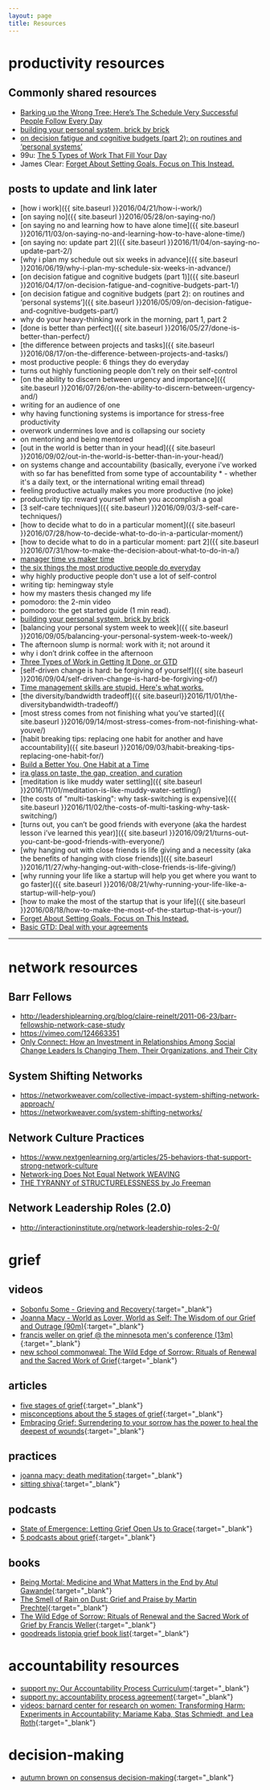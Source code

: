 ```yaml
---
layout: page
title: Resources
---
```


# productivity resources

## Commonly shared resources

* [Barking up the Wrong Tree: Here’s The Schedule Very Successful People Follow Every Day](http://www.bakadesuyo.com/2014/06/schedule/)
* [building your personal system, brick by brick](https://lqb2.github.io/blog/2016/09/05/building-your-personal-system-brick-by-brick/)
* [on decision fatigue and cognitive budgets (part 2): on routines and ‘personal systems’](https://lqb2.github.io/blog/2016/05/09/on-decision-fatigue-and-cognitive-budgets-part/)
* 99u: [The 5 Types of Work That Fill Your Day](http://99u.com/articles/7151/the-5-types-of-work-that-fill-your-day)
* James Clear: [Forget About Setting Goals. Focus on This Instead.](http://jamesclear.com/goals-systems)

## posts to update and link later

* [how i work]({{ site.baseurl }}2016/04/21/how-i-work/)
* [on saying no]({{ site.baseurl }}2016/05/28/on-saying-no/)
* [on saying no and learning how to have alone time]({{ site.baseurl }}2016/11/03/on-saying-no-and-learning-how-to-have-alone-time/)
* [on saying no: update part 2]({{ site.baseurl }}2016/11/04/on-saying-no-update-part-2/)
* [why i plan my schedule out six weeks in advance]({{ site.baseurl }}2016/06/19/why-i-plan-my-schedule-six-weeks-in-advance/)
* [on decision fatigue and cognitive budgets (part 1)]({{ site.baseurl }}2016/04/17/on-decision-fatigue-and-cognitive-budgets-part-1/)
* [on decision fatigue and cognitive budgets (part 2): on routines and ‘personal systems’]({{ site.baseurl }}2016/05/09/on-decision-fatigue-and-cognitive-budgets-part/)
* why do your heavy-thinking work in the morning, part 1, part 2
* [done is better than perfect]({{ site.baseurl }}2016/05/27/done-is-better-than-perfect/)
* [the difference between projects and tasks]({{ site.baseurl }}2016/08/17/on-the-difference-between-projects-and-tasks/)
* most productive people: 6 things they do everyday
* turns out highly functioning people don't rely on their self-control
* [on the ability to discern between urgency and importance]({{ site.baseurl }}2016/07/26/on-the-ability-to-discern-between-urgency-and/)
* writing for an audience of one
* why having functioning systems is importance for stress-free productivity
* overwork undermines love and is collapsing our society
* on mentoring and being mentored
* [out in the world is better than in your head]({{ site.baseurl }}2016/09/02/out-in-the-world-is-better-than-in-your-head/)
* on systems change and accountability (basically, everyone i've worked with so far has benefitted from some type of accountability * - whether it's a daily text, or the international writing email thread)
* feeling productive actually makes you more productive (no joke)
* productivity tip: reward yourself when you accomplish a goal
* [3 self-care techniques]({{ site.baseurl }}2016/09/03/3-self-care-techniques/)
* [how to decide what to do in a particular moment]({{ site.baseurl }}2016/07/28/how-to-decide-what-to-do-in-a-particular-moment/)
* [how to decide what to do in a particular moment: part 2]({{ site.baseurl }}2016/07/31/how-to-make-the-decision-about-what-to-do-in-a/)
* [manager time vs maker time](http://www.paulgraham.com/makersschedule.html)
* [the six things the most productive people do everyday](http://www.bakadesuyo.com/2014/06/most-productive-people/)
* why highly productive people don't use a lot of self-control
* writing tip: hemingway style
* how my masters thesis changed my life
* pomodoro: the 2-min video
* pomodoro: the get started guide (1 min read).
* [building your personal system, brick by brick](https://lqb2.github.io/blog/2016/09/05/building-your-personal-system-brick-by-brick/)
* [balancing your personal system week to week]({{ site.baseurl }}2016/09/05/balancing-your-personal-system-week-to-week/)
* The afternoon slump is normal: work with it; not around it
* why i don’t drink coffee in the afternoon
* [Three Types of Work in Getting It Done, or GTD](http://richdadobservations.blogspot.com/2009/12/three-types-of-work-in-getting-it-done.html)
* [self-driven change is hard: be forgiving of yourself]({{ site.baseurl }}2016/09/04/self-driven-change-is-hard-be-forgiving-of/)
* [Time management skills are stupid. Here's what works.](http://www.bakadesuyo.com/2013/09/time-management-skills/)
* [the diversity/bandwidth tradeoff]({{ site.baseurl}}2016/11/01/the-diversitybandwidth-tradeoff/)
* [most stress comes from not finishing what you’ve started]({{ site.baseurl }}2016/09/14/most-stress-comes-from-not-finishing-what-youve/)
* [habit breaking tips: replacing one habit for another and have accountability]({{ site.baseurl }}2016/09/03/habit-breaking-tips-replacing-one-habit-for/)
* [Build a Better You, One Habit at a Time](https://greatist.com/fitness/build-better-you-one-habit-time)
* [ira glass on taste, the gap, creation, and curation](https://www.youtube.com/watch?v=PbC4gqZGPSY)
* [meditation is like muddy water settling]({{ site.baseurl }}2016/11/01/meditation-is-like-muddy-water-settling/)
* [the costs of "multi-tasking": why task-switching is expensive]({{ site.baseurl }}2016/11/02/the-costs-of-multi-tasking-why-task-switching/)
* [turns out, you can’t be good friends with everyone (aka the hardest lesson i’ve learned this year)]({{ site.baseurl }}2016/09/21/turns-out-you-cant-be-good-friends-with-everyone/)
* [why hanging out with close friends is life giving and a necessity (aka the benefits of hanging with close friends)]({{ site.baseurl }}2016/11/27/why-hanging-out-with-close-friends-is-life-giving/)
* [why running your life like a startup will help you get where you want to go faster]({{ site.baseurl }}2016/08/21/why-running-your-life-like-a-startup-will-help-you/)
* [how to make the most of the startup that is your life]({{ site.baseurl }}2016/08/18/how-to-make-the-most-of-the-startup-that-is-your/)
* [Forget About Setting Goals. Focus on This Instead.](http://jamesclear.com/goals-systems)
* [Basic GTD: Deal with your agreements](https://facilethings.com/blog/en/basics-agreements)

---

# network resources


## Barr Fellows

* http://leadershiplearning.org/blog/claire-reinelt/2011-06-23/barr-fellowship-network-case-study
* https://vimeo.com/124663351
* [Only Connect: How an Investment in Relationships Among Social Change Leaders Is Changing Them, Their Organizations, and Their City](https://scholarworks.gvsu.edu/cgi/viewcontent.cgi?referer=&httpsredir=1&article=1006&context=tfr)

## System Shifting Networks

* https://networkweaver.com/collective-impact-system-shifting-network-approach/
* https://networkweaver.com/system-shifting-networks/

## Network Culture Practices

* https://www.nextgenlearning.org/articles/25-behaviors-that-support-strong-network-culture
* [Network-ing Does Not Equal Network WEAVING](https://medium.com/virtual-teams-for-systemic-change/network-ing-does-not-equal-network-weaving-abf1978e79c)
* [THE TYRANNY of STRUCTURELESSNESS by Jo Freeman](https://www.jofreeman.com/joreen/tyranny.htm)

## Network Leadership Roles (2.0)

* http://interactioninstitute.org/network-leadership-roles-2-0/

# grief

## videos

* [Sobonfu Some - Grieving and Recovery](https://www.youtube.com/watch?v=NtUqMwRXvhY){:target="_blank"}
* [Joanna Macy - World as Lover, World as Self: The Wisdom of our Grief and Outrage (90m)](https://www.youtube.com/watch?v=QGDMfFw9-wQ){:target="_blank"}
* [francis weller on grief @ the minnesota men's conference (13m)](https://www.youtube.com/watch?v=EaI-4c92Mqo){:target="_blank"}
* [new school commonweal: The Wild Edge of Sorrow: Rituals of Renewal and the Sacred Work of Grief](https://www.youtube.com/watch?v=FbsASclTX4g){:target="_blank"}


## articles

* [five stages of grief](https://grief.com/the-five-stages-of-grief/){:target="_blank"}
* [misconceptions about the 5 stages of grief](https://grief.com/misconceptions/){:target="_blank"}
* [Embracing Grief: Surrendering to your sorrow has the power to heal the deepest of wounds](http://www.sobonfu.com/articles/writings-by-sobonfu-2/embracing-grief/){:target="_blank"}

## practices

* [joanna macy: death meditation](https://workthatreconnects.org/death-meditation/){:target="_blank"}
* [sitting shiva](https://www.shiva.com/learning-center/sitting-shiva/){:target="_blank"}

## podcasts

* [State of Emergence: Letting Grief Open Us to Grace](https://newrepublicoftheheart.org/podcast/030-francis-weller-letting-grief-open-us-to-grace/){:target="_blank"}
* [5 podcasts about grief](https://blog.frontrunnerpro.com/grief-podcasts-for-coping-with-loss/){:target="_blank"}

## books

* [Being Mortal: Medicine and What Matters in the End by Atul Gawande](https://www.goodreads.com/book/show/20696006-being-mortal){:target="_blank"}
* [The Smell of Rain on Dust: Grief and Praise by Martin Prechtel](https://www.goodreads.com/book/show/22748016-the-smell-of-rain-on-dust?ac=1&from_search=true){:target="_blank"}
* [The Wild Edge of Sorrow: Rituals of Renewal and the Sacred Work of Grief by Francis Weller](https://www.goodreads.com/book/show/23995457-the-wild-edge-of-sorrow){:target="_blank"}
* [goodreads listopia grief book list](https://www.goodreads.com/list/show/122890.Grief_List){:target="_blank"}

# accountability resources

* [support ny: Our Accountability Process Curriculum](https://supportny.org/transformative-justice/curriculum/){:target="_blank"}
* [support ny: accountability process agreement](https://supportnewyork.files.wordpress.com/2014/04/accountability-process-agreements.pdf){:target="_blank"}
* [videos: barnard center for research on women: Transforming Harm: Experiments in Accountability: Mariame Kaba, Stas Schmiedt, and Lea Roth](https://bcrw.barnard.edu/event/transforming-harm-experiments-in-accountability/){:target="_blank"}


# decision-making

* [autumn brown on consensus decision-making](https://justhealing.wordpress.com/decision-making-process/){:target="_blank"}